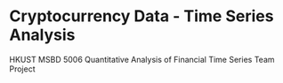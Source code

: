 # Cryptocurrency Data - Time Series Analysis

HKUST MSBD 5006 Quantitative Analysis of Financial Time Series
Team Project
